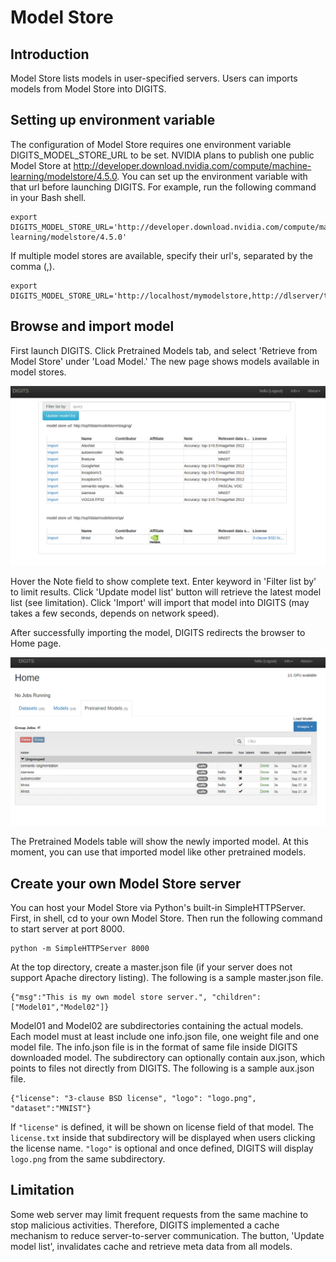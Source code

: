 # Model Store


## Introduction
Model Store lists models in user-specified servers.
Users can imports models from Model Store into DIGITS.


## Setting up environment variable
The configuration of Model Store requires one environment variable DIGITS_MODEL_STORE_URL to be set.
NVIDIA plans to publish one public Model Store at http://developer.download.nvidia.com/compute/machine-learning/modelstore/4.5.0.
You can set up the environment variable with that url before launching DIGITS.
For example, run the following command in your Bash shell.
``` shell
export DIGITS_MODEL_STORE_URL='http://developer.download.nvidia.com/compute/machine-learning/modelstore/4.5.0'
```
If multiple model stores are available, specify their url's, separated by the comma (,).
``` shell
export DIGITS_MODEL_STORE_URL='http://localhost/mymodelstore,http://dlserver/teammodelstore'
```


## Browse and import model
First launch DIGITS.
Click Pretrained Models tab, and select 'Retrieve from Model Store' under 'Load Model.'
The new page shows models available in model stores.

![List models](images/model-store-list.png)

Hover the Note field to show complete text.
Enter keyword in 'Filter list by' to limit results.
Click 'Update model list' button will retrieve the latest model list (see limitation).
Click 'Import' will import that model into DIGITS (may takes a few seconds, depends on network speed).

After successfully importing the model, DIGITS redirects the browser to Home page.

![Imported models](images/model-store-import.png)

The Pretrained Models table will show the newly imported model.
At this moment, you can use that imported model like other pretrained models.


## Create your own Model Store server
You can host your Model Store via Python's built-in SimpleHTTPServer.
First, in shell, cd to your own Model Store.
Then run the following command to start server at port 8000.
```
python -m SimpleHTTPServer 8000
```

At the top directory, create a master.json file (if your server does not support Apache directory listing).
The following is a sample master.json file.
```
{"msg":"This is my own model store server.", "children":["Model01","Model02"]}
```
Model01 and Model02 are subdirectories containing the actual models.
Each model must at least include one info.json file, one weight file and one model file.
The info.json file is in the format of same file inside DIGITS downloaded model.
The subdirectory can optionally contain aux.json, which points to files not directly from DIGITS.
The following is a sample aux.json file.
```
{"license": "3-clause BSD license", "logo": "logo.png", "dataset":"MNIST"}
```
If `"license"` is defined, it will be shown on license field of that model.
The `license.txt` inside that subdirectory will be displayed when users clicking the license name.
`"logo"` is optional and once defined, DIGITS will display `logo.png` from the same subdirectory.


## Limitation
Some web server may limit frequent requests from the same machine to stop malicious activities.
Therefore, DIGITS implemented a cache mechanism to reduce server-to-server communication.
The button, 'Update model list', invalidates cache and retrieve meta data from all models.
